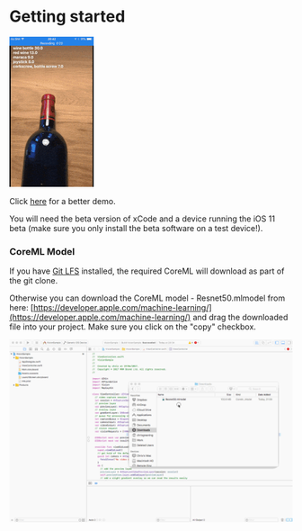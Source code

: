 # Getting started

[![Recognising objects](demo.gif)](https://www.youtube.com/watch?v=S33BNcnlxdU)

Click [here](https://www.youtube.com/watch?v=S33BNcnlxdU) for a better demo.

You will need the beta version of xCode and a device running the iOS 11 beta (make sure you only install the beta software on a test device!).

### CoreML Model

If you have [Git LFS](https://git-lfs.github.com) installed, the required CoreML will download as part of the git clone.

Otherwise you can download the CoreML model - Resnet50.mlmodel from here: [https://developer.apple.com/machine-learning/](https://developer.apple.com/machine-learning/) and drag the downloaded file into your project. Make sure you click on the "copy" checkbox.

![Adding ML Model to Project](AddingMLModel.gif)
